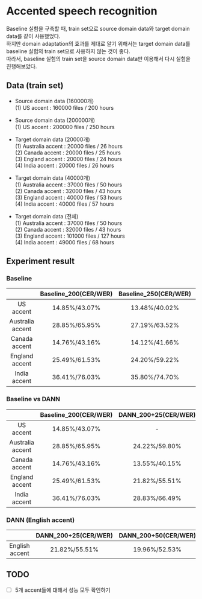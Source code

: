 # Accented speech recognition
Baseline 실험을 구축할 때, train set으로 source domain data와 target domain data를 같이 사용했었다.  
하지만 domain adaptation의 효과를 제대로 알기 위해서는 target domain data를 baseline 실험의 train set으로 사용하지 않는 것이 좋다.  
따라서, baseline 실험의 train set을 source domain data만 이용해서 다시 실험을 진행해보았다.  

## Data (train set)
- Source domain data (160000개)  
(1) US accent : 160000 files / 200 hours  

- Source domain data (200000개)  
(1) US accent : 200000 files / 250 hours  

- Target domain data (20000개)  
(1) Australia accent : 20000 files / 26 hours  
(2) Canada accent : 20000 files / 25 hours  
(3) England accent : 20000 files / 24 hours  
(4) India accent : 20000 files / 26 hours  

- Target domain data (40000개)  
(1) Australia accent : 37000 files / 50 hours  
(2) Canada accent : 32000 files / 43 hours  
(3) England accent : 40000 files / 53 hours  
(4) India accent : 40000 files / 57 hours  

- Target domain data (전체)  
(1) Australia accent : 37000 files / 50 hours  
(2) Canada accent : 32000 files / 43 hours  
(3) England accent : 101000 files / 127 hours  
(4) India accent : 49000 files / 68 hours  

## Experiment result
### Baseline
| |Baseline_200(CER/WER)|Baseline_250(CER/WER)|Baseline_200+25(CER/WER)|
|:---:|:---:|:---:|:---:|
|US accent|14.85%/43.07%|13.48%/40.02%|14.02%/41.48%|
|Australia accent|28.85%/65.95%|27.19%/63.52%|25.09%/61.06%|
|Canada accent|14.76%/43.16%|14.12%/41.66%|13.77%/40.68%|
|England accent|25.49%/61.53%|24.20%/59.22%|24.43%/59.78%|
|India accent|36.41%/76.03%|35.80%/74.70%|30.52%/69.41%|

### Baseline vs DANN
| |Baseline_200(CER/WER)|DANN_200+25(CER/WER)|DANN_200+50(CER/WER)|
|:---:|:---:|:---:|:---:|
|US accent|14.85%/43.07%|-|-|
|Australia accent|28.85%/65.95%|24.22%/59.80%|22.72%/57.38%|
|Canada accent|14.76%/43.16%|13.55%/40.15%|13.63%/40.02%|
|England accent|25.49%/61.53%|21.82%/55.51%|19.96%/52.53%|
|India accent|36.41%/76.03%|28.83%/66.49%|26.24%/63.56%|

### DANN (English accent)
| |DANN_200+25(CER/WER)|DANN_200+50(CER/WER)|DANN_200+75(CER/WER)|DANN_200+100(CER/WER)|DANN_200+125(CER/WER)|
|:---:|:---:|:---:|:---:|:---:|:---:|
|English accent|21.82%/55.51%|19.96%/52.53%|18.65%/49.91%|17.15%/47.32%| |

## TODO
- [ ] 5개 accent들에 대해서 성능 모두 확인하기  